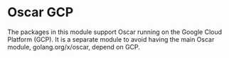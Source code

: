 # Oscar GCP

The packages in this module support Oscar running on the Google Cloud Platform (GCP).
It is a separate module to avoid having the main Oscar module, golang.org/x/oscar,
depend on GCP.
